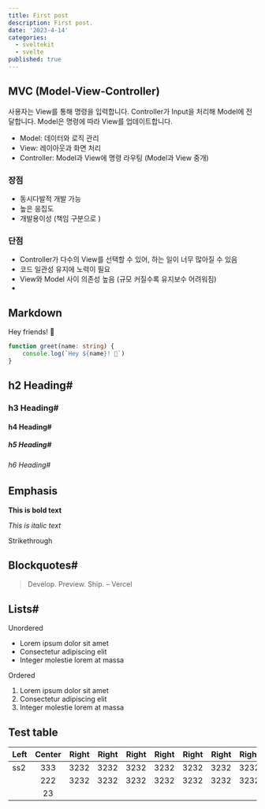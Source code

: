 ```yaml
---
title: First post
description: First post.
date: '2023-4-14'
categories:
  - sveltekit
  - svelte
published: true
---
```


## MVC (Model-View-Controller)
사용자는 View를 통해 명령을 입력합니다. Controller가 Input을 처리해 Model에 전달합니다. Model은 명령에 따라 View를 업데이트합니다.

- Model: 데이터와 로직 관리
- View: 레이아웃과 화면 처리
- Controller: Model과 View에 명령 라우팅 (Model과 View 중개)

### 장점
- 동시다발적 개발 가능
- 높은 응집도
- 개발용이성 (책임 구분으로 )

### 단점
- Controller가 다수의 View를 선택할 수 있어, 하는 일이 너무 많아질 수 있음
- 코드 일관성 유지에 노력이 필요
- View와 Model 사이 의존성 높음 (규모 커질수록 유지보수 어려워짐)
-
## Markdown

Hey friends! 👋

```ts
function greet(name: string) {
	console.log(`Hey ${name}! 👋`)
}
```

## h2 Heading#
### h3 Heading#
#### h4 Heading#
##### h5 Heading#
###### h6 Heading#

## Emphasis
**This is bold text**

*This is italic text*

Strikethrough

## Blockquotes#
> Develop. Preview. Ship. – Vercel

## Lists#
Unordered
- Lorem ipsum dolor sit amet
- Consectetur adipiscing elit
- Integer molestie lorem at massa

Ordered
1. Lorem ipsum dolor sit amet
2. Consectetur adipiscing elit
3. Integer molestie lorem at massa

## Test table

| Left | Center | Right | Right | Right | Right | Right | Right | Right | Right |
| ---- | :----: | ----: | ----: | ----: | ----: | ----: | ----: | ----: | ----: |
| ss2  |  333   |  3232 |  3232 |  3232 |  3232 |  3232 |  3232 |  3232 |  3232 |
|      |  222   |  3232 |  3232 |  3232 |  3232 |  3232 |  3232 |  3232 |  3232 |
|      |   23   |       |       |       |       |       |       |       |       |
